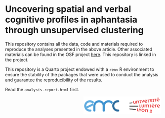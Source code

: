 # Uncovering spatial and verbal cognitive profiles in aphantasia through unsupervised clustering

This repository contains all the data, code and materials required to reproduce the analyses presented in the above article. Other associated materials can be found in the OSF project [here](https://osf.io/7vsx6/). This repository is linked in the project.

This repository is a Quarto project endowed with a `renv` R environment to ensure the stability of the packages that were used to conduct the analysis and guarantee the reproducibility of the results.

Read the `analysis-report.html` first.

<img src='figures/logo-emc-lyon2.png' align="right" width="250" />
